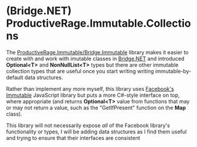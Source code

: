 # (Bridge.NET) ProductiveRage.Immutable.Collections
The [ProductiveRage.Immutable/Bridge.Immutable](https://github.com/ProductiveRage/Bridge.Immutable) library makes it easier to create with and work with imutable classes in [Bridge.NET](http://bridge.net/) and introduced **Optional&lt;T&gt;** and **NonNullList&lt;T&gt;** types but there are other immutable collection types that are useful once you start writing writing immutable-by-default data structures.

Rather than implement any more myself, this library uses [Facebook's Immutable](https://facebook.github.io/immutable-js/) JavaScript library but puts a more C#-style interface on top, where appropriate (and returns **Optional&lt;T&gt;** value from functions that may or may not return a value, such as the "GetIfPresent" function on the **Map** class).

This library will not necessarily expose *all* of the Facebook library's functionality or types, I will be adding data structures as I find them useful and trying to ensure that their interfaces are consistent